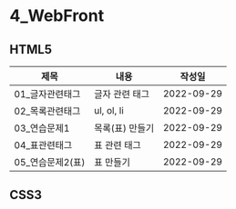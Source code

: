 # 4_WebFront
## HTML5
제목|내용|작성일|
---|---|---|
01_글자관련태그| 글자 관련 태그|2022-09-29|
02_목록관련태그| ul, ol, li|2022-09-29|
03_연습문제1| 목록(표) 만들기|2022-09-29|
04_표관련태그| 표 관련 태그|2022-09-29|
05_연습문제2(표)| 표 만들기|2022-09-29|

## CSS3

